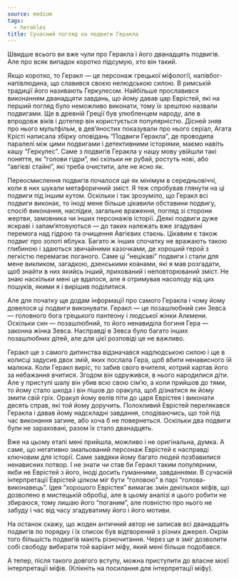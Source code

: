 ```yaml
---
source: medium
tags:
  - herakles
title: Сучасний погляд на подвиги Геракла
---
```


Швидше всього ви вже чули про Геракла і його дванадцять подвигів. Але про всяк випадок коротко підсумую, хто він такий.

Якщо коротко, то Геракл — це персонаж грецької міфології, напівбог-напівлюдина, що славився своєю нелюдською силою. В римській традиції його називають Геркулесом. Найбільше прославився виконанням дванадцяти завдань, що йому давав цар Еврістей, які на перший погляд було неможливо виконати, тому їх зрештою назвали подвигами. Ще в древній Греції був улюбленцем народу, але в впродовж віків і дотепер він користується популярністю. Дісней зняв про нього мультфільм, в дев’яностих показували про нього серіал, Агата Крісті написала збірку оповідань “Подвиги Геракла”, де проводила паралелі між цими подвигами і детективними історіями, маємо навіть кашу “Геркулес”. Саме з подвигів Геракла у нашу мову увійшли такі поняття, як “голови гідри”, які скільки не рубай, ростуть нові, або “авгієві стайні”, які треба очистити, але не ясно як.

Переосмислення подвигів почалося ще як мінімум в середньовіччі, коли в них шукали метафоричний зміст. Я теж спробував глянути на ці подвиги під іншим кутом. Оскільки і так зрозуміло, що Геракл всі подвиги виконає, то іноді мене більше цікавили обставини подвигу, спосіб виконання, наслідки, загальне враження, погляд зі сторони жертви, замовника чи інших персонажів історії. Деякі подвиги дуже яскраві і запам’ятовуються — до таких належать вже згадувані перемога над гідрою та очищення Авгієвих стаєнь. Цікавим є також подвиг про золоті яблука. Багато ж інших спочатку не вражають такою глибиною і здаються звичайними казочками, де хороший герой з легкістю перемагає поганого. Саме ці “нецікаві” подвиги і стали для мене викликом, загадкою, дзенськими коанами, які я мав розгадати, щоб знайти в них якийсь інший, прихований і неповторюваний зміст. Не знаю наскільки мені це вдалося, але я отримував насолоду від цих пошуків, якими я і вирішив поділитися.

Але для початку ще додам інформації про самого Геракла і чому йому довелося ці подвиги виконувати. Геракл — це позашлюбний син Зевса — головного бога грецького пантеону і людської жінки Алкмени. Оскільки син — позашлюбний, то його ненавиділа богиня Гера — законна жінка Зевса. Насправді в Зевса було багато інших позашлюбних дітей, але для цієї розповіді це не важливо.

Геракл ще з самого дитинства відзначався надлюдською силою і ще в колисці задусив двох змій, яких послала Гера, щоб вбити ненависного їй малюка. Коли Геракл виріс, то забив свого вчителя, котрий картав його за небажання вчитися. Згодом він одружився, в нього народилися діти. Але у приступі шалу він убив всю свою сім’ю, а коли прийшов до тями, то йому стало шкода і він пішов до оракула, щоб дізнатися як йому змити свій гріх. Оракул йому велів піти до царя Еврістея і виконати десять справ, які той йому доручить. Полохливий Еврістей перелякався Геракла і давав йому надскладні завдання, сподіваючись, що той під час виконання загине, або хоча б не повернеться. Оскільки два подвиги були не зараховані, разом їх стало дванадцять.

Вже на цьому етапі мені прийшла, можливо і не оригінальна, думка. А саме, що негативно змальований персонаж Еврістей є насправді ключовим для історії. Саме завдяки йому багато людей позбавилися ненависних потвор. І не знати чи став би Геракл таким популярним, якби не Еврістей з його, іноді досить гуманними, завданнями. В сучасній інтерпретації Еврістей цілком міг бути “головою” в парі “голова-виконавець”. Ідея “хорошого Еврістея” вимагає змін декількох міфів, що дозволено в мистецькій обробці, але в цьому аналізі я цього робити не збираюся, тому лишаю його “поганим”, але повністю про нього не забуду і час від часу згадуватиму його і його мотиви.

На останок скажу, що жоден античний автор не записав всі дванадцять подвигів по порядку і їх список був відтворений з різних джерел. Окрім того більшість подвигів мають різночитання. Через це я зміг дозволити собі свободу вибирати той варіант міфу, який мені більше подобався.

А тепер, після такого довгого вступу, можна приступити до власне моєї інтерпретації міфів. (Клікніть на посилання для інтерпретації міфу).